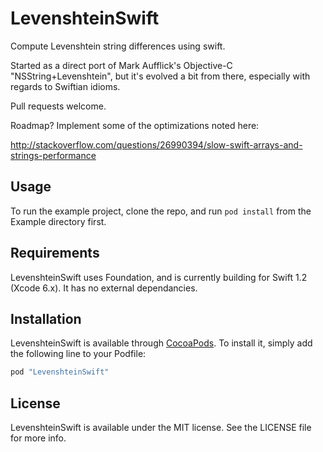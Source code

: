 # LevenshteinSwift

Compute Levenshtein string differences using swift.

Started as a direct port of Mark Aufflick's Objective-C "NSString+Levenshtein", but it's evolved a bit from there, especially with regards to Swiftian idioms.

Pull requests welcome.

Roadmap? Implement some of the optimizations noted here:

http://stackoverflow.com/questions/26990394/slow-swift-arrays-and-strings-performance

## Usage

To run the example project, clone the repo, and run `pod install` from the Example directory first.

## Requirements

LevenshteinSwift uses Foundation, and is currently building for Swift 1.2 (Xcode 6.x). It has no external dependancies. 

## Installation

LevenshteinSwift is available through [CocoaPods](http://cocoapods.org). To install
it, simply add the following line to your Podfile:

```ruby
pod "LevenshteinSwift"
```

## License

LevenshteinSwift is available under the MIT license. See the LICENSE file for more info.
